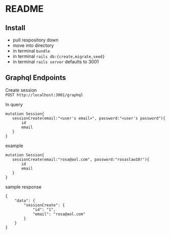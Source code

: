 # README

## Install
- pull respository down
- move into directory
- in terminal `bundle`
- in terminal `rails db:{create,migrate,seed}`
- in terminal `rails server` defaults to 3001


## Graphql Endpoints

Create session </br>
`POST http://localhost:3001/graphql`
 
 In query </br>
 
 ```
 mutation Session{
    sessionCreate(email:"<user's email>", password:"<user's password"){
        id
        email
    }
}
```
example </br>
 ```
 mutation Session{
    sessionCreate(email:"rosa@aol.com", password:"rosaslaw10!"){
        id
        email
    }
}
```

sample response
```
{
    "data": {
        "sessionCreate": {
            "id": "1",
            "email": "rosa@aol.com"
        }
    }
}
```